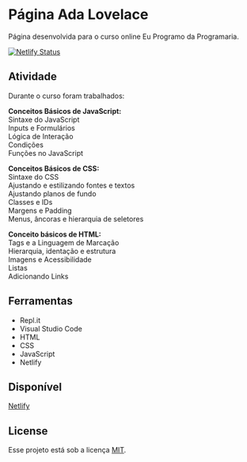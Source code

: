 # Página Ada Lovelace

Página desenvolvida para o curso online Eu Programo da Programaria. 

[![Netlify Status](https://api.netlify.com/api/v1/badges/4db6d9c2-39e4-488d-af27-88e1fd03bfac/deploy-status)](https://app.netlify.com/sites/adalovelacebyka/deploys)

## Atividade


Durante o curso foram trabalhados:

**Conceitos Básicos de JavaScript:**  
Sintaxe do JavaScript  
Inputs e Formulários  
Lógica de Interação  
Condições  
Funções no JavaScript

**Conceitos Básicos de CSS:**  
Sintaxe do CSS  
Ajustando e estilizando fontes e textos  
Ajustando planos de fundo  
Classes e IDs  
Margens e Padding  
Menus, âncoras e hierarquia de seletores 
 
**Conceito básicos de HTML:**  
Tags e a Linguagem de Marcação  
Hierarquia, identação e estrutura  
Imagens e Acessibilidade  
Listas  
Adicionando Links  

## Ferramentas
<ul><li>Repl.it</li>
<li>Visual Studio Code</li>
<li>HTML</li>
<li>CSS</li>
<li>JavaScript</li>
<li>Netlify</li>
</ul>

## Disponível
<a href="adalovelacebyka.netlify.app">Netlify</a>

## License
Esse projeto está sob a licença [MIT](https://choosealicense.com/licenses/mit/).
